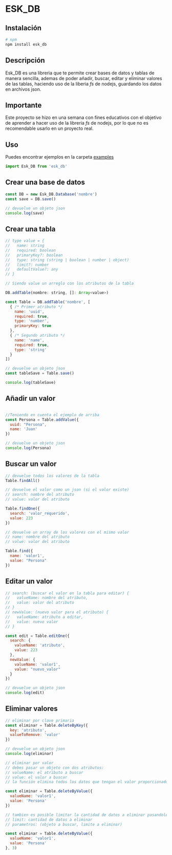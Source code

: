 # ESK_DB

## Instalación

```bash
# npm
npm install esk_db
```

## Descripción
Esk_DB es una libreria que te permite crear bases de datos y tablas de manera sencilla, ademas de poder añadir, buscar, editar y eliminar valores de las tablas, haciendo uso de la liberia *fs* de nodejs, guardando los datos en archivos json.

## Importante
Este proyecto se hizo en una semana con fines educativos con el objetivo de aprender a hacer uso de la libreria *fs* de nodejs, por lo que no es recomendable usarlo en un proyecto real.

## Uso
Puedes encontrar ejemplos en la carpeta [examples]()

```javascript
import Esk_DB from 'esk_db'
```

## Crear una base de datos

```javascript
const DB = new Esk_DB.Database('nombre')
const save = DB.save()

// devuelve un objeto json
console.log(save)
```

## Crear una tabla

```javascript
// type value = {
//   name: string
//   required: boolean
//   primaryKey?: boolean
//   type: string (string | boolean | number | object)
//   limit?: number
//   defaultValue?: any
// }

// Siendo value un arreglo con los atributos de la tabla

DB.addTable(nombre: string, []: Array<value>)
```

```javascript
const Table = DB.addTable('nombre', [
  { /* Primer atributo */
    name: 'uuid',
    required: true,
    type: 'number',
    primaryKey: true
  },
  { /* Segundo atributo */
    name: 'name',
    required: true,
    type: 'string'
  } 
])

// devuelve un objeto json
const tableSave = Table.save()

console.log(tableSave)
```

## Añadir un valor

```javascript

//Teniendo en cuenta el ejemplo de arriba
const Persona = Table.addValue({
  uuid: "Persona",
  name: 'Juan'
})

// devuelve un objeto json
console.log(Persona)
```

## Buscar un valor

```javascript
// devuelve todos los valores de la tabla
Table.findAll()

// devuelve el valor como un json (si el valor existe)
// search: nombre del atributo
// value: valor del atributo

Table.findOne({
  search: 'valor_requerido',
  value: 223
})

// devuelve un array de los valores con el mismo valor
// name: nombre del atributo
// value: valor del atributo

Table.find({
  name: 'valor1',
  value: "Persona"
})
```

## Editar un valor

```javascript
// search: (buscar el valor en la tabla para editar) { 
//   valueName: nombre del atributo,
//   value: valor del atributo
// }
// newValue: (nuevo valor para el atributo) {
//   valueName: atributo a editar,
//   value: nuevo valor
// }

const edit = Table.editOne({
  search: {
    valueName: 'atributo',
    value: 223
  },
  newValue: {
    valueName: 'valor1',
    value: "nuevo_valor"
  }
})

// devuelve un objeto json
console.log(edit)
```

## Eliminar valores

```javascript
// eliminar por clave primaria
const eliminar = Table.deleteByKey({
  key: 'atributo',
  valueToRemove: 'valor'
})

// devuelve un objeto json
console.log(eliminar)

// eliminar por valor
// debes pasar un objeto con dos atributos:
// valueName: el atributo a buscar
// value: el valor a buscar
// la función elimina todos los datos que tengan el valor proporcionado

const eliminar = Table.deleteByValue({
  valueName: 'valor1',
  value: 'Persona'
})

// tambien es posible limitar la cantidad de datos a eliminar pasandole un atributo extra
// limit: cantidad de datos a eliminar
// parametros: (objeto a buscar, limite a eliminar)

const eliminar = Table.deleteByValue({
  valueName: 'valor1',
  value: 'Persona'
}, 3)
```

